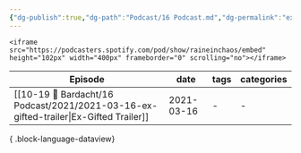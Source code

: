 ```yaml
---
{"dg-publish":true,"dg-path":"Podcast/16 Podcast.md","dg-permalink":"ex-gifted","permalink":"/ex-gifted/","title":"Ex-Gifted Podcast","pinned":true,"contentClasses":"dashboard cards","noteIcon":"","created":"","updated":"2023-07-08T00:13:15.000-04:00"}
---
```



```
<iframe src="https://podcasters.spotify.com/pod/show/raineinchaos/embed" height="102px" width="400px" frameborder="0" scrolling="no"></iframe>
```

| Episode                                                                                  | date       | tags | categories |
| ---------------------------------------------------------------------------------------- | ---------- | ---- | ---------- |
| [[10-19 💢 Bardacht/16 Podcast/2021/2021-03-16-ex-gifted-trailer\|Ex-Gifted Trailer]] | 2021-03-16 | \-   | \-         |

{ .block-language-dataview}